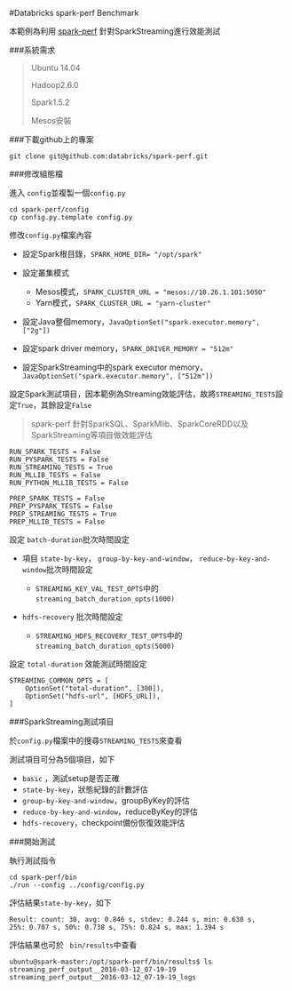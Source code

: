 #Databricks spark-perf Benchmark

本範例為利用 [spark-perf](https://github.com/databricks/spark-perf) 針對SparkStreaming進行效能測試


###系統需求
> Ubuntu 14.04
> 
> Hadoop2.6.0
> 
> Spark1.5.2
> 
> Mesos安裝



###下載github上的專案
```
git clone git@github.com:databricks/spark-perf.git

```

###修改組態檔

進入 ```config```並複製一個```config.py```
```
cd spark-perf/config
cp config.py.template config.py

```
修改```config.py```檔案內容
* 設定Spark根目錄，```SPARK_HOME_DIR= "/opt/spark"```
* 設定叢集模式
  * Mesos模式，```SPARK_CLUSTER_URL = "mesos://10.26.1.101:5050"```
  * Yarn模式，```SPARK_CLUSTER_URL = "yarn-cluster"```

* 設定Java整個memory，```JavaOptionSet("spark.executor.memory", ["2g"])```
* 設定spark driver memory，```SPARK_DRIVER_MEMORY = "512m"```
* 設定SparkStreaming中的spark executor memory，```JavaOptionSet("spark.executor.memory", ["512m"])```

設定Spark測試項目，因本範例為Streaming效能評估，故將```STREAMING_TESTS```設定```True```，其餘設定```False```
>spark-perf 針對SparkSQL、SparkMlib、SparkCoreRDD以及SparkStreaming等項目做效能評估

```
RUN_SPARK_TESTS = False
RUN_PYSPARK_TESTS = False
RUN_STREAMING_TESTS = True
RUN_MLLIB_TESTS = False
RUN_PYTHON_MLLIB_TESTS = False

PREP_SPARK_TESTS = False
PREP_PYSPARK_TESTS = False
PREP_STREAMING_TESTS = True
PREP_MLLIB_TESTS = False

```

設定 ```batch-duration```批次時間設定

* 項目 ```state-by-key```， ```group-by-key-and-window```， ```reduce-by-key-and-window```批次時間設定

  * ```STREAMING_KEY_VAL_TEST_OPTS```中的```streaming_batch_duration_opts(1000)```

* ```hdfs-recovery``` 批次時間設定
  *  ```STREAMING_HDFS_RECOVERY_TEST_OPTS```中的```streaming_batch_duration_opts(5000)```


設定 ```total-duration``` 效能測試時間設定
```
STREAMING_COMMON_OPTS = [
    OptionSet("total-duration", [300]),
    OptionSet("hdfs-url", [HDFS_URL]),
]
```


###SparkStreaming測試項目

於```config.py```檔案中的搜尋```STREAMING_TESTS```來查看

測試項目可分為5個項目，如下
* ```basic``` ，測試setup是否正確
* ```state-by-key```，狀態紀錄的計數評估
* ```group-by-key-and-window```，groupByKey的評估
* ```reduce-by-key-and-window```，reduceByKey的評估
* ```hdfs-recovery```，checkpoint備份恢復效能評估


###開始測試


執行測試指令
```
cd spark-perf/bin
./run --config ../config/config.py
```

評估結果```state-by-key```，如下
```
Result: count: 30, avg: 0.846 s, stdev: 0.244 s, min: 0.630 s, 
25%: 0.707 s, 50%: 0.738 s, 75%: 0.824 s, max: 1.394 s
```

評估結果也可於 ``` bin/results```中查看

```
ubuntu@spark-master:/opt/spark-perf/bin/results$ ls
streaming_perf_output__2016-03-12_07-19-19
streaming_perf_output__2016-03-12_07-19-19_logs
```